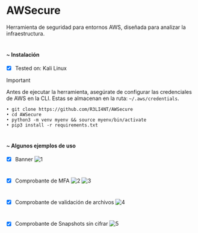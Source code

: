 # AWSecure
Herramienta de seguridad para entornos AWS, diseñada para analizar la infraestructura.

<h1 align="center"></h1>

#### ~ Instalación

- [x] Tested on: Kali Linux

> [!IMPORTANT]
> Antes de ejecutar la herramienta, asegúrate de configurar las credenciales de AWS en la CLI. Estas se almacenan en la ruta: `~/.aws/credentials`.

```
• git clone https://github.com/R3LI4NT/AWSecure
• cd AWSecure
• python3 -m venv myenv && source myenv/bin/activate
• pip3 install -r requirements.txt
```

<h1 align="center"></h1>

#### ~ Algunos ejemplos de uso

- [x] Banner 
![1](https://github.com/user-attachments/assets/ea69ffb9-6dbb-4c89-9343-b6dc9407fc50)

<h1 align="center"></h1>

- [x] Comprobante de MFA 
![2](https://github.com/user-attachments/assets/0b32ad31-a383-414a-b4b9-f2ea339525b3)
![3](https://github.com/user-attachments/assets/b44cf2a9-355d-49cf-ba13-4472bcf789fa)

<h1 align="center"></h1>

- [x] Comprobante de validación de archivos 
![4](https://github.com/user-attachments/assets/cf049ca5-702c-441d-9975-1180a61b181b)

<h1 align="center"></h1>

- [x] Comprobante de Snapshots sin cifrar 
![5](https://github.com/user-attachments/assets/885b5759-c057-4904-a73f-af3b28695b43)

